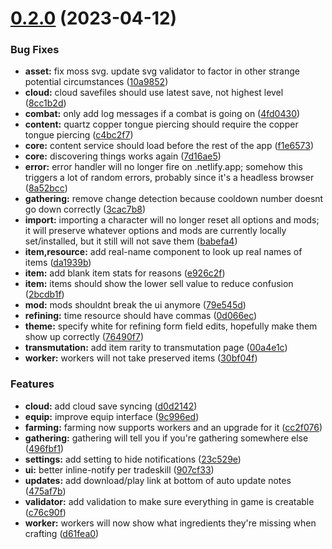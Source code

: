 # [0.2.0](https://github.com/WorldSellerGame/world-seller/compare/v0.1.10...v0.2.0) (2023-04-12)


### Bug Fixes

* **asset:** fix moss svg. update svg validator to factor in other strange potential circumstances ([10a9852](https://github.com/WorldSellerGame/world-seller/commit/10a98527c2a986edaca0ea1a8554b332b399d4ac))
* **cloud:** cloud savefiles should use latest save, not highest level ([8cc1b2d](https://github.com/WorldSellerGame/world-seller/commit/8cc1b2ddfbfef8d3fd473dfe2857820566c959c9))
* **combat:** only add log messages if a combat is going on ([4fd0430](https://github.com/WorldSellerGame/world-seller/commit/4fd0430b727c51bb1f8b17f702bdf1ef6c762eca))
* **content:** quartz copper tongue piercing should require the copper tongue piercing ([c4bc2f7](https://github.com/WorldSellerGame/world-seller/commit/c4bc2f7566a832dcc6665bdd262a2bbd4bba2027))
* **core:** content service should load before the rest of the app ([f1e6573](https://github.com/WorldSellerGame/world-seller/commit/f1e6573820c7b9528daa627f65098d43d05a7f17))
* **core:** discovering things works again ([7d16ae5](https://github.com/WorldSellerGame/world-seller/commit/7d16ae543ca53cff087b67dd73762e63a947e0f6))
* **error:** error handler will no longer fire on .netlify.app; somehow this triggers a lot of random errors, probably since it's a headless browser ([8a52bcc](https://github.com/WorldSellerGame/world-seller/commit/8a52bccf00f9bb9b7cb8621896e5271df95a0ab9))
* **gathering:** remove change detection because cooldown number doesnt go down correctly ([3cac7b8](https://github.com/WorldSellerGame/world-seller/commit/3cac7b8d42ea2831ece64626a17b0e7adcb1b7fd))
* **import:** importing a character will no longer reset all options and mods; it will preserve whatever options and mods are currently locally set/installed, but it still will not save them ([babefa4](https://github.com/WorldSellerGame/world-seller/commit/babefa401977a67fa10994728219d69b5dd8f940))
* **item,resource:** add real-name component to look up real names of items ([da1939b](https://github.com/WorldSellerGame/world-seller/commit/da1939ba499276132d24adf46a630f2610559183))
* **item:** add blank item stats for reasons ([e926c2f](https://github.com/WorldSellerGame/world-seller/commit/e926c2f6f21f9c16be86b760a4394a52ff2976b5))
* **item:** items should show the lower sell value to reduce confusion ([2bcdb1f](https://github.com/WorldSellerGame/world-seller/commit/2bcdb1fa201e230f3138e99e96d940fe5394345d))
* **mod:** mods shouldnt break the ui anymore ([79e545d](https://github.com/WorldSellerGame/world-seller/commit/79e545d533870459890b0c92490ff80a63c8e01b))
* **refining:** time resource should have commas ([0d066ec](https://github.com/WorldSellerGame/world-seller/commit/0d066ec7c8209967a87c8556209a04c52fd763a4))
* **theme:** specify white for refining form field edits, hopefully make them show up correctly ([76490f7](https://github.com/WorldSellerGame/world-seller/commit/76490f7811b1f293af6aba5b2a10b58348ffb84e))
* **transmutation:** add item rarity to transmutation page ([00a4e1c](https://github.com/WorldSellerGame/world-seller/commit/00a4e1ca9f5c3f7754c5272926b5c57b22a18962))
* **worker:** workers will not take preserved items ([30bf04f](https://github.com/WorldSellerGame/world-seller/commit/30bf04f27a32d25edef5270ca182f73be2d9e883))


### Features

* **cloud:** add cloud save syncing ([d0d2142](https://github.com/WorldSellerGame/world-seller/commit/d0d21423f2e2f45125422f00c8b52f5ad75a18bb))
* **equip:** improve equip interface ([9c996ed](https://github.com/WorldSellerGame/world-seller/commit/9c996ede2e81152bf46966d887a3f894e6cd503a))
* **farming:** farming now supports workers and an upgrade for it ([cc2f076](https://github.com/WorldSellerGame/world-seller/commit/cc2f076ce04d94a715d9f54a09a20a7dcd6aafb5))
* **gathering:** gathering will tell you if you're gathering somewhere else ([496fbf1](https://github.com/WorldSellerGame/world-seller/commit/496fbf1c1bddc4a0665e62b54d3f52157fc09587))
* **settings:** add setting to hide notifications ([23c529e](https://github.com/WorldSellerGame/world-seller/commit/23c529e17bd4318d14b645f0221ac4e59392d0e9))
* **ui:** better inline-notify per tradeskill ([907cf33](https://github.com/WorldSellerGame/world-seller/commit/907cf3345632734c1e2389fc9b4a38ee0ff15025))
* **updates:** add download/play link at bottom of auto update notes ([475af7b](https://github.com/WorldSellerGame/world-seller/commit/475af7b3b9e616c99379657a1a1601ff638cf8c3))
* **validator:** add validation to make sure everything in game is creatable ([c76c90f](https://github.com/WorldSellerGame/world-seller/commit/c76c90f5344b80b2bce3fccca1c0d78faa9002e1))
* **worker:** workers will now show what ingredients they're missing when crafting ([d61fea0](https://github.com/WorldSellerGame/world-seller/commit/d61fea058366bf0311c692496e98c5c7365397bd))



